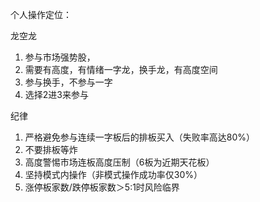 个人操作定位：

龙空龙
1. 参与市场强势股，
2. 需要有高度，有情绪一字龙，换手龙，有高度空间
3. 参与换手，不参与一字
4. 选择2进3来参与

纪律

1. 严格避免参与连续一字板后的排板买入（失败率高达80%）
2. 不要排板等炸
3. 高度警惕市场连板高度压制（6板为近期天花板）
4. 坚持模式内操作（非模式操作成功率仅30%）
5. 涨停板家数/跌停板家数＞5:1时风险临界  